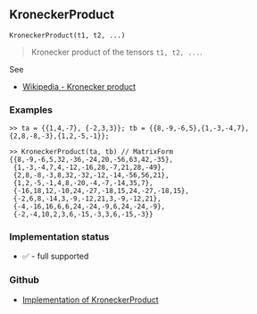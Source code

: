 ## KroneckerProduct

```
KroneckerProduct(t1, t2, ...)
```

> Kronecker product of the tensors `t1, t2, ...`.
	 
See  
* [Wikipedia - Kronecker product](https://en.wikipedia.org/wiki/Kronecker_product)
 
### Examples

```
>> ta = {{1,4,-7}, {-2,3,3}}; tb = {{8,-9,-6,5},{1,-3,-4,7},{2,8,-8,-3},{1,2,-5,-1}}; 
    
>> KroneckerProduct(ta, tb) // MatrixForm
{{8,-9,-6,5,32,-36,-24,20,-56,63,42,-35},
 {1,-3,-4,7,4,-12,-16,28,-7,21,28,-49},
 {2,8,-8,-3,8,32,-32,-12,-14,-56,56,21},
 {1,2,-5,-1,4,8,-20,-4,-7,-14,35,7},
 {-16,18,12,-10,24,-27,-18,15,24,-27,-18,15},
 {-2,6,8,-14,3,-9,-12,21,3,-9,-12,21},
 {-4,-16,16,6,6,24,-24,-9,6,24,-24,-9},
 {-2,-4,10,2,3,6,-15,-3,3,6,-15,-3}}
```

### Implementation status

* &#x2705; - full supported

### Github

* [Implementation of KroneckerProduct](https://github.com/axkr/symja_android_library/blob/master/symja_android_library/matheclipse-core/src/main/java/org/matheclipse/core/builtin/TensorFunctions.java#L201) 

